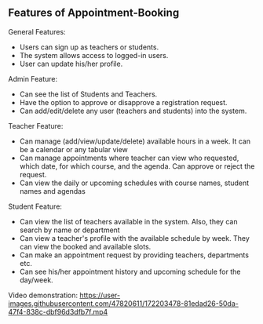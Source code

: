 ## Features of Appointment-Booking

General Features:
- Users can sign up as teachers or students.
- The system allows access to logged-in users.
- User can update his/her profile. 

Admin Feature:
- Can see the list of Students and Teachers.
- Have the option to approve or disapprove a registration request.
- Can add/edit/delete any user (teachers and students) into the system.

Teacher Feature:
- Can manage (add/view/update/delete) available hours in a week. It can be a calendar or any tabular view
- Can manage appointments where teacher can view who requested, which date, for which course, and the agenda. Can approve or reject the request.
- Can view the daily or upcoming schedules with course names, student names and agendas

Student Feature:
- Can view the list of teachers available in the system. Also, they can search by name or department
- Can view a teacher's profile with the available schedule by week. They can view the booked and available slots.
- Can make an appointment request by providing teachers, departments etc. 
- Can see his/her appointment history and upcoming schedule for the day/week.

Video demonstration:
https://user-images.githubusercontent.com/47820611/172203478-81edad26-50da-47f4-838c-dbf96d3dfb7f.mp4

